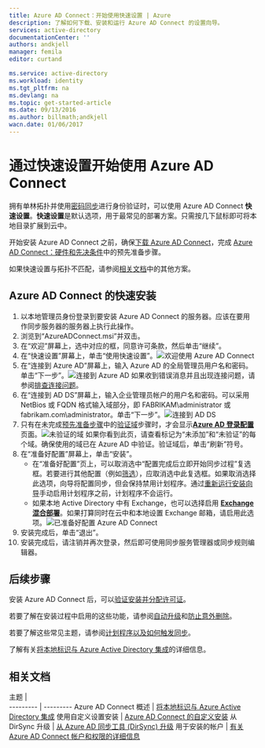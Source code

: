 ```yaml
---
title: Azure AD Connect：开始使用快速设置 | Azure
description: 了解如何下载、安装和运行 Azure AD Connect 的设置向导。
services: active-directory
documentationCenter: ''
authors: andkjell
manager: femila
editor: curtand

ms.service: active-directory
ms.workload: identity
ms.tgt_pltfrm: na
ms.devlang: na
ms.topic: get-started-article
ms.date: 09/13/2016
ms.author: billmath;andkjell
wacn.date: 01/06/2017
---
```


# 通过快速设置开始使用 Azure AD Connect
拥有单林拓扑并使用[密码同步](./active-directory-aadconnectsync-implement-password-synchronization.md)进行身份验证时，可以使用 Azure AD Connect **快速设置**。**快速设置**是默认选项，用于最常见的部署方案。只需按几下鼠标即可将本地目录扩展到云中。

开始安装 Azure AD Connect 之前，确保[下载 Azure AD Connect](http://go.microsoft.com/fwlink/?LinkId=615771)，完成 [Azure AD Connect：硬件和先决条件](./active-directory-aadconnect-prerequisites.md)中的预先准备步骤。

如果快速设置与拓扑不匹配，请参阅[相关文档](#related-documentation)中的其他方案。

## Azure AD Connect 的快速安装

1. 以本地管理员身份登录到要安装 Azure AD Connect 的服务器。应该在要用作同步服务器的服务器上执行此操作。
2. 浏览到“AzureADConnect.msi”并双击。
3. 在“欢迎”屏幕上，选中对应的框，同意许可条款，然后单击“继续”。
4. 在“快速设置”屏幕上，单击“使用快速设置”。![欢迎使用 Azure AD Connect](./media/active-directory-aadconnect-get-started-express/express.png)
5. 在“连接到 Azure AD”屏幕上，输入 Azure AD 的全局管理员用户名和密码。单击“下一步”。![连接到 Azure AD](./media/active-directory-aadconnect-get-started-express/connectaad.png) 如果收到错误消息并且出现连接问题，请参阅[排查连接问题](./active-directory-aadconnect-troubleshoot-connectivity.md)。
6. 在“连接到 AD DS”屏幕上，输入企业管理员帐户的用户名和密码。可以采用 NetBios 或 FQDN 格式输入域部分，即 FABRIKAM\\administrator 或 fabrikam.com\\administrator。单击“下一步”。![连接到 AD DS](./media/active-directory-aadconnect-get-started-express/connectad.png)
7. 只有在未完成[预先准备步骤](./active-directory-aadconnect-prerequisites.md)中的[验证域](./active-directory-add-domain.md)步骤时，才会显示[**Azure AD 登录配置**](./active-directory-aadconnect-user-signin.md#azure-ad-sign-in-configuration)页面。![未验证的域](./media/active-directory-aadconnect-get-started-express/unverifieddomain.png) 如果你看到此页，请查看标记为“未添加”和“未验证”的每个域。确保使用的域已在 Azure AD 中验证。验证域后，单击“刷新”符号。
8. 在“准备好配置”屏幕上，单击“安装”。
    - 在“准备好配置”页上，可以取消选中“配置完成后立即开始同步过程”复选框。若要进行其他配置（例如[筛选](./active-directory-aadconnectsync-configure-filtering.md)），应取消选中此复选框。如果取消选择此选项，向导将配置同步，但会保持禁用计划程序。通过[重新运行安装向导](./active-directory-aadconnectsync-installation-wizard.md)手动启用计划程序之前，计划程序不会运行。
    - 如果本地 Active Directory 中有 Exchange，也可以选择启用 [**Exchange 混合部署**](https://technet.microsoft.com/zh-cn/library/jj200581.aspx)。如果打算同时在云中和本地设置 Exchange 邮箱，请启用此选项。![已准备好配置 Azure AD Connect](./media/active-directory-aadconnect-get-started-express/readytoconfigure.png)
9. 安装完成后，单击“退出”。
10. 安装完成后，请注销并再次登录，然后即可使用同步服务管理器或同步规则编辑器。

## 后续步骤
安装 Azure AD Connect 后，可以[验证安装并分配许可证](./active-directory-aadconnect-whats-next.md)。

若要了解在安装过程中启用的这些功能，请参阅[自动升级](./active-directory-aadconnect-feature-automatic-upgrade.md)和[防止意外删除](./active-directory-aadconnectsync-feature-prevent-accidental-deletes.md)。

若要了解这些常见主题，请参阅[计划程序以及如何触发同步](./active-directory-aadconnectsync-feature-scheduler.md)。

了解有关[将本地标识与 Azure Active Directory 集成](./active-directory-aadconnect.md)的详细信息。

## 相关文档 <a name="related-documentation"></a>

主题 |  
--------- | ---------
Azure AD Connect 概述 | [将本地标识与 Azure Active Directory 集成](./active-directory-aadconnect.md)
使用自定义设置安装 | [Azure AD Connect 的自定义安装](./active-directory-aadconnect-get-started-custom.md)
从 DirSync 升级 | [从 Azure AD 同步工具 (DirSync) 升级](./active-directory-aadconnect-dirsync-upgrade-get-started.md)
用于安装的帐户 | [有关 Azure AD Connect 帐户和权限的详细信息](./active-directory-aadconnect-accounts-permissions.md)

<!---HONumber=Mooncake_Quality_Review_1230_2016-->